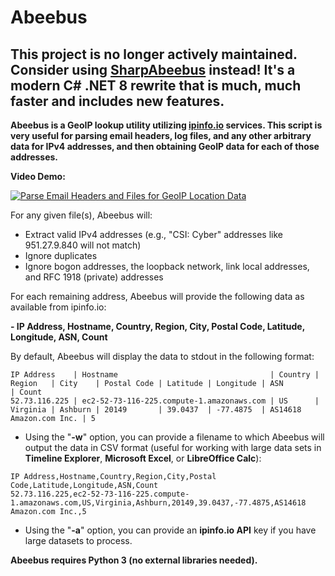 # Abeebus
## This project is no longer actively maintained. Consider using [SharpAbeebus](https://github.com/13Cubed/SharpAbeebus) instead! It's a modern C# .NET 8 rewrite that is much, much faster and includes new features.
**Abeebus is a GeoIP lookup utility utilizing [ipinfo.io](https://ipinfo.io) services. This script is very useful for parsing email headers, log files, and any other arbitrary data for IPv4 addresses, and then obtaining GeoIP data for each of those addresses.**

**Video Demo:**

[![Parse Email Headers and Files for GeoIP Location Data](https://img.youtube.com/vi/egv63oso8Qc/0.jpg)](https://www.youtube.com/watch?v=egv63oso8Qc)

For any given file(s), Abeebus will:

- Extract valid IPv4 addresses (e.g., "CSI: Cyber" addresses like 951.27.9.840 will not match)
- Ignore duplicates
- Ignore bogon addresses, the loopback network, link local addresses, and RFC 1918 (private) addresses

For each remaining address, Abeebus will provide the following data as available from ipinfo.io:

**- IP Address, Hostname, Country, Region, City, Postal Code, Latitude, Longitude, ASN, Count**

By default, Abeebus will display the data to stdout in the following format:

```
IP Address    | Hostname                                  | Country | Region   | City    | Postal Code | Latitude | Longitude | ASN                     | Count
52.73.116.225 | ec2-52-73-116-225.compute-1.amazonaws.com | US      | Virginia | Ashburn | 20149       | 39.0437  | -77.4875  | AS14618 Amazon.com Inc. | 5
```
- Using the "**-w**" option, you can provide a filename to which Abeebus will output the data in CSV format (useful for working with large data sets in **Timeline Explorer**, **Microsoft Excel**, or **LibreOffice Calc**):

```
IP Address,Hostname,Country,Region,City,Postal Code,Latitude,Longitude,ASN,Count
52.73.116.225,ec2-52-73-116-225.compute-1.amazonaws.com,US,Virginia,Ashburn,20149,39.0437,-77.4875,AS14618 Amazon.com Inc.,5
```
- Using the "**-a**" option, you can provide an **ipinfo.io API** key if you have large datasets to process.

**Abeebus requires Python 3 (no external libraries needed).**
